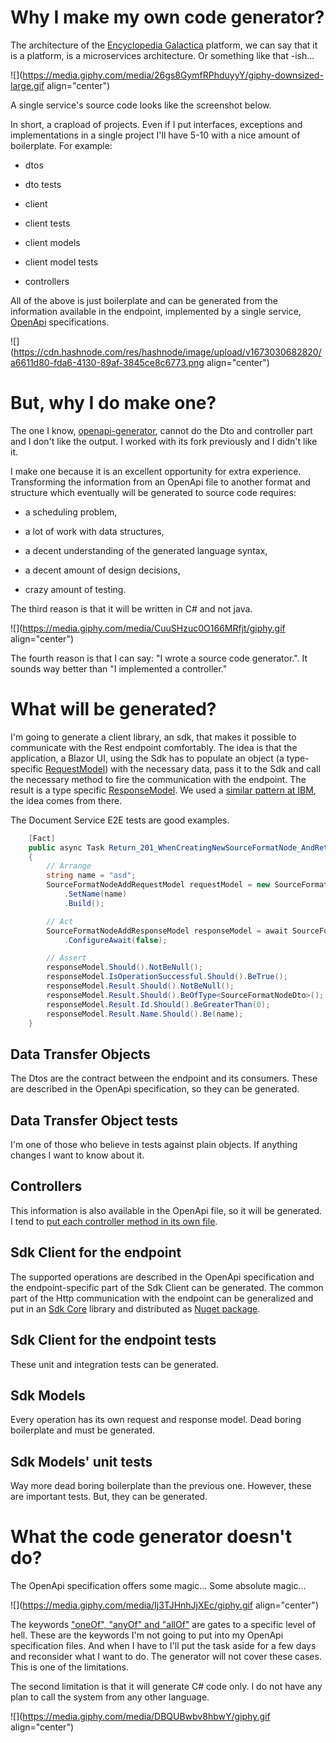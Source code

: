 # Why I make my own code generator?

The architecture of the [Encyclopedia Galactica](https://github.com/EncyclopediaGalactica) platform, we can say that it is a platform, is a microservices architecture. Or something like that -ish...

![](https://media.giphy.com/media/26gs8GymfRPhduyyY/giphy-downsized-large.gif align="center")

A single service's source code looks like the screenshot below.

In short, a crapload of projects. Even if I put interfaces, exceptions and implementations in a single project I'll have 5-10 with a nice amount of boilerplate. For example:

* dtos
    
* dto tests
    
* client
    
* client tests
    
* client models
    
* client model tests
    
* controllers
    

All of the above is just boilerplate and can be generated from the information available in the endpoint, implemented by a single service, [OpenApi](https://swagger.io/specification/) specifications.

![](https://cdn.hashnode.com/res/hashnode/image/upload/v1673030682820/a6611d80-fda6-4130-89af-3845ce8c6773.png align="center")

# But, why I do make one?

The one I know, [openapi-generator](https://github.com/OpenAPITools/openapi-generator), cannot do the Dto and controller part and I don't like the output. I worked with its fork previously and I didn't like it.

I make one because it is an excellent opportunity for extra experience. Transforming the information from an OpenApi file to another format and structure which eventually will be generated to source code requires:

* a scheduling problem,
    
* a lot of work with data structures,
    
* a decent understanding of the generated language syntax,
    
* a decent amount of design decisions,
    
* crazy amount of testing.
    

The third reason is that it will be written in C# and not java.

![](https://media.giphy.com/media/CuuSHzuc0O166MRfjt/giphy.gif align="center")

The fourth reason is that I can say: "I wrote a source code generator.". It sounds way better than "I implemented a controller."

# What will be generated?

I'm going to generate a client library, an sdk, that makes it possible to communicate with the Rest endpoint comfortably. The idea is that the application, a Blazor UI, using the Sdk has to populate an object (a type-specific [RequestModel](https://github.com/EncyclopediaGalactica/Sdk.Core/blob/main/Model.Interfaces/IRequestModel.cs)) with the necessary data, pass it to the Sdk and call the necessary method to fire the communication with the endpoint. The result is a type specific [ResponseModel](https://github.com/EncyclopediaGalactica/Sdk.Core/blob/main/Model.Interfaces/IHttpResponseModel.cs). We used a [similar pattern at IBM](https://github.com/IBM/platform-services-java-sdk/blob/main/modules/catalog-management/src/test/java/com/ibm/cloud/platform_services/catalog_management/v1/CatalogManagementIT.java), the idea comes from there.

The Document Service E2E tests are good examples.

```csharp
    [Fact]
    public async Task Return_201_WhenCreatingNewSourceFormatNode_AndReturnResult()
    {
        // Arrange
        string name = "asd";
        SourceFormatNodeAddRequestModel requestModel = new SourceFormatNodeAddRequestModel.Builder()
            .SetName(name)
            .Build();

        // Act
        SourceFormatNodeAddResponseModel responseModel = await SourceFormatsSdk.SourceFormatNode.AddAsync(requestModel)
            .ConfigureAwait(false);

        // Assert
        responseModel.Should().NotBeNull();
        responseModel.IsOperationSuccessful.Should().BeTrue();
        responseModel.Result.Should().NotBeNull();
        responseModel.Result.Should().BeOfType<SourceFormatNodeDto>();
        responseModel.Result.Id.Should().BeGreaterThan(0);
        responseModel.Result.Name.Should().Be(name);
    }
```

## Data Transfer Objects

The Dtos are the contract between the endpoint and its consumers. These are described in the OpenApi specification, so they can be generated.

## Data Transfer Object tests

I'm one of those who believe in tests against plain objects. If anything changes I want to know about it.

## Controllers

This information is also available in the OpenApi file, so it will be generated. I tend to [put each controller method in its own file](https://github.com/EncyclopediaGalactica/DocumentService/tree/main/Controllers/SourceFormatNode).

## Sdk Client for the endpoint

The supported operations are described in the OpenApi specification and the endpoint-specific part of the Sdk Client can be generated. The common part of the Http communication with the endpoint can be generalized and put in an [Sdk Core](https://github.com/EncyclopediaGalactica/Sdk.Core) library and distributed as [Nuget package](https://github.com/orgs/EncyclopediaGalactica/packages).

## Sdk Client for the endpoint tests

These unit and integration tests can be generated.

## Sdk Models

Every operation has its own request and response model. Dead boring boilerplate and must be generated.

## Sdk Models' unit tests

Way more dead boring boilerplate than the previous one. However, these are important tests. But, they can be generated.

# What the code generator doesn't do?

The OpenApi specification offers some magic... Some absolute magic...

![](https://media.giphy.com/media/Ij3TJHnhJjXEc/giphy.gif align="center")

The keywords ["oneOf", "anyOf" and "allOf"](https://swagger.io/docs/specification/data-models/oneof-anyof-allof-not/) are gates to a specific level of hell. These are the keywords I'm not going to put into my OpenApi specification files. And when I have to I'll put the task aside for a few days and reconsider what I want to do. The generator will not cover these cases. This is one of the limitations.

The second limitation is that it will generate C# code only. I do not have any plan to call the system from any other language.

![](https://media.giphy.com/media/DBQUBwbv8hbwY/giphy.gif align="center")
